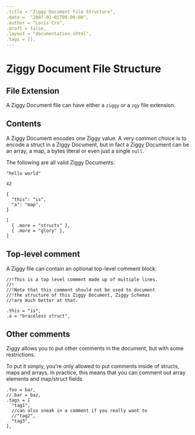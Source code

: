 ```yaml
---
.title = "Ziggy Document File Structure",
.date =  "2007-01-01T00:00:00",
.author = "Loris Cro",
.draft = false,
.layout = "documentation.shtml",
.tags = [],
---
```

# Ziggy Document File Structure


## File Extension
A Ziggy Document file can have either a `ziggy` or a `zgy` file extension.


## Contents
A Ziggy Document encodes one Ziggy value. A very common choice is to encode a struct in a Ziggy Document, but in fact a Ziggy Document can be an array, a map, a bytes literal or even just a single `null`.

The following are all valid Ziggy Documents:

```ziggy
"hello world"
```

```ziggy
42
```

```ziggy
{
  "this": "is",
  "a": "map",
}
```



```ziggy
[
  { .more = "structs" }, 
  { .more = "glory" },
]
```


## Top-level comment
A Ziggy file can contain an optional top-level comment block:

```ziggy
//!This is a top level comment made up of multiple lines.
//!
//!Note that this comment should not be used to document
//!the structure of this Ziggy Document, Ziggy Schemas 
//!are much better at that.

.this = "is",
.a = "braceless struct",
```


## Other comments
Ziggy allows you to put other comments in the document, but with some restrictions.

To put it simply, you're only allowed to put comments inside of structs, maps and arrays. In practice, this means that you can comment out array elements and map/struct fields.

```ziggy
.foo = bar,
//.bar = baz,
.tags = [
  "tag1",
  //can also sneak in a comment if you really want to
  //"tag2",
  "tag3",
],
```
